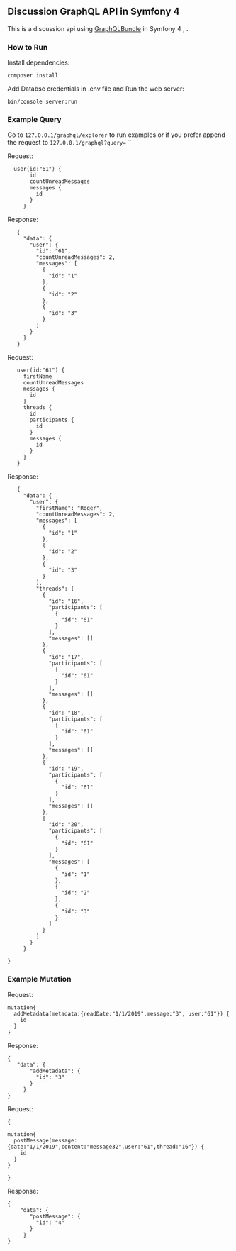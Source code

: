 ## Discussion GraphQL API in Symfony 4

This is a discussion api  using [GraphQLBundle](https://github.com/Youshido/GraphQLBundle) in Symfony 4 , 
.

### How to Run

Install dependencies:

    composer install

Add Databse credentials in .env file and Run the web server:

    bin/console server:run


### Example Query
Go to `127.0.0.1/graphql/explorer` to run examples or if you prefer append the request to `127.0.0.1/graphql?query=` 
``


Request:

   
      user(id:"61") {
           id
           countUnreadMessages
           messages {
             id
           }
         }


Response:

    
       {
         "data": {
           "user": {
             "id": "61",
             "countUnreadMessages": 2,
             "messages": [
               {
                 "id": "1"
               },
               {
                 "id": "2"
               },
               {
                 "id": "3"
               }
             ]
           }
         }
       }
    

Request:

   
       user(id:"61") {
         firstName
         countUnreadMessages
         messages {
           id
         }
         threads {
           id
           participants {
             id
           }
           messages {
             id
           }
         }
       }

Response:

    
       {
         "data": {
           "user": {
             "firstName": "Roger",
             "countUnreadMessages": 2,
             "messages": [
               {
                 "id": "1"
               },
               {
                 "id": "2"
               },
               {
                 "id": "3"
               }
             ],
             "threads": [
               {
                 "id": "16",
                 "participants": [
                   {
                     "id": "61"
                   }
                 ],
                 "messages": []
               },
               {
                 "id": "17",
                 "participants": [
                   {
                     "id": "61"
                   }
                 ],
                 "messages": []
               },
               {
                 "id": "18",
                 "participants": [
                   {
                     "id": "61"
                   }
                 ],
                 "messages": []
               },
               {
                 "id": "19",
                 "participants": [
                   {
                     "id": "61"
                   }
                 ],
                 "messages": []
               },
               {
                 "id": "20",
                 "participants": [
                   {
                     "id": "61"
                   }
                 ],
                 "messages": [
                   {
                     "id": "1"
                   },
                   {
                     "id": "2"
                   },
                   {
                     "id": "3"
                   }
                 ]
               }
             ]
           }
         }
       
    }

### Example Mutation


Request:

   
    mutation{
      addMetadata(metadata:{readDate:"1/1/2019",message:"3", user:"61"}) {
        id
      }
    }
    
    

Response:

    {
       "data": {
           "addMetadata": {
             "id": "3"
           }
         }
    }

Request:

    {
    
    mutation{
      postMessage(message:{date:"1/1/2019",content:"message32",user:"61",thread:"16"}) {
        id
      }
    }
    
    }

Response:

    {
        "data": {
           "postMessage": {
             "id": "4"
           }
         }
    }